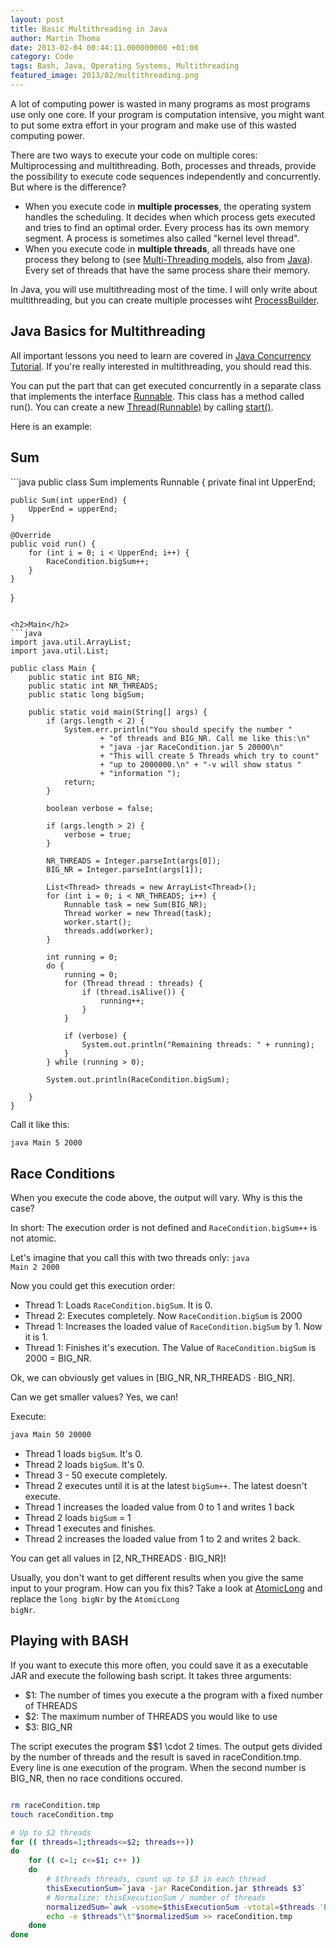```yaml
---
layout: post
title: Basic Multithreading in Java
author: Martin Thoma
date: 2013-02-04 00:44:11.000000000 +01:00
category: Code
tags: Bash, Java, Operating Systems, Multithreading
featured_image: 2013/02/multithreading.png
---
```

A lot of computing power is wasted in many programs as most programs use only one core. If your program is computation intensive, you might want to put some extra effort in your program and make use of this wasted computing power.

There are two ways to execute your code on multiple cores: Multiprocessing and multithreading. Both, processes and threads, provide the possibility to execute code sequences independently and concurrently. But where is the difference?
<ul>
  <li>When you execute code in <strong>multiple processes</strong>, the operating system handles the scheduling. It decides when which process gets executed and tries to find an optimal order. Every process has its own memory segment. A process is sometimes also called "kernel level thread".</li>
  <li>When you execute code in <strong>multiple threads</strong>, all threads have one process they belong to (see <a href="http://eliezerciriaco.blogspot.de/2009/07/multi-threading-models.html">Multi-Threading models</a>, also from <a href="http://docs.oracle.com/cd/E19455-01/806-3461/6jck06gqk/index.html">Java</a>). Every set of threads that have the same process share their memory.</li>
</ul>

In Java, you will use multithreading most of the time. I will only write about multithreading, but you can create multiple processes wiht <a href="http://docs.oracle.com/javase/7/docs/api/java/lang/ProcessBuilder.html">ProcessBuilder</a>.

<h2>Java Basics for Multithreading</h2>
All important lessons you need to learn are covered in <a href="http://docs.oracle.com/javase/tutorial/essential/concurrency/">Java Concurrency Tutorial</a>. If you're really interested in multithreading, you should read this.

You can put the part that can get executed concurrently in a separate class that implements the interface <a href="http://docs.oracle.com/javase/7/docs/api/java/lang/Runnable.html">Runnable</a>. This class has a method called run(). You can create a new <a href="http://docs.oracle.com/javase/7/docs/api/java/lang/Thread.html#Thread(java.lang.Runnable)">Thread(Runnable)</a> by calling <a href="http://docs.oracle.com/javase/7/docs/api/java/lang/Thread.html#start()">start()</a>.

Here is an example:

<h2>Sum</h2>
```java
public class Sum implements Runnable {
    private final int UpperEnd;

    public Sum(int upperEnd) {
        UpperEnd = upperEnd;
    }

    @Override
    public void run() {
        for (int i = 0; i < UpperEnd; i++) {
            RaceCondition.bigSum++;
        }
    }
}
```

<h2>Main</h2>
```java
import java.util.ArrayList;
import java.util.List;

public class Main {
    public static int BIG_NR;
    public static int NR_THREADS;
    public static long bigSum;

    public static void main(String[] args) {
        if (args.length < 2) {
            System.err.println("You should specify the number "
                    + "of threads and BIG_NR. Call me like this:\n"
                    + "java -jar RaceCondition.jar 5 20000\n"
                    + "This will create 5 Threads which try to count"
                    + "up to 2000000.\n" + "-v will show status "
                    + "information ");
            return;
        }

        boolean verbose = false;

        if (args.length > 2) {
            verbose = true;
        }

        NR_THREADS = Integer.parseInt(args[0]);
        BIG_NR = Integer.parseInt(args[1]);

        List<Thread> threads = new ArrayList<Thread>();
        for (int i = 0; i < NR_THREADS; i++) {
            Runnable task = new Sum(BIG_NR);
            Thread worker = new Thread(task);
            worker.start();
            threads.add(worker);
        }

        int running = 0;
        do {
            running = 0;
            for (Thread thread : threads) {
                if (thread.isAlive()) {
                    running++;
                }
            }

            if (verbose) {
                System.out.println("Remaining threads: " + running);
            }
        } while (running > 0);

        System.out.println(RaceCondition.bigSum);

    }
}
```

Call it like this:
```bash
java Main 5 2000
```

<h2>Race Conditions</h2>
When you execute the code above, the output will vary. Why is this the case?

In short: The execution order is not defined and <code>RaceCondition.bigSum++</code> is not atomic.

Let's imagine that you call this with two threads only:
<code>java Main 2 2000</code>

Now you could get this execution order:
<ul>
  <li>Thread 1: Loads <code>RaceCondition.bigSum</code>. It is 0.</li>
  <li>Thread 2: Executes completely. Now <code>RaceCondition.bigSum</code> is 2000</li>
  <li>Thread 1: Increases the loaded value of <code>RaceCondition.bigSum</code> by 1. Now it is 1.</li>
  <li>Thread 1: Finishes it's execution. The Value of <code>RaceCondition.bigSum</code> is 2000 = BIG_NR.</li>
</ul>

Ok, we can obviously get values in $[\text{BIG}\_\text{NR}, \text{NR}\_\text{THREADS} \cdot \text{BIG}\_\text{NR}]$.

Can we get smaller values? Yes, we can!

Execute:
```bash
java Main 50 20000
```

<ul>
  <li>Thread 1 loads <code>bigSum</code>. It's 0.</li>
  <li>Thread 2 loads <code>bigSum</code>. It's 0.</li>
  <li>Thread 3 - 50 execute completely.</li>
  <li>Thread 2 executes until it is at the latest <code>bigSum++</code>. The latest doesn't execute.</li>
  <li>Thread 1 increases the loaded value from 0 to 1 and writes 1 back</li>
  <li>Thread 2 loads <code>bigSum</code> = 1</li>
  <li>Thread 1 executes and finishes.</li>
  <li>Thread 2 increases the loaded value from 1 to 2 and writes 2 back.</li>
</ul>

You can get all values in $[2, \text{NR}\_\text{THREADS} \cdot \text{BIG}\_\text{NR}]$!

Usually, you don't want to get different results when you give the same input to your program. How can you fix this? Take a look at <a href="http://docs.oracle.com/javase/7/docs/api/java/util/concurrent/atomic/AtomicLong.html">AtomicLong</a> and replace the <code>long bigNr</code> by the <code>AtomicLong bigNr</code>.

<h2>Playing with BASH</h2>
If you want to execute this more often, you could save it as a executable JAR and execute the following bash script. It takes three arguments:
<ul>
  <li>$1: The number of times you execute a the program with a fixed number of THREADS</li>
  <li>$2: The maximum number of THREADS you would like to use</li>
  <li>$3: BIG_NR</li>
</ul>

The script executes the program $$1 \cdot $2$ times. The output gets divided by the number of threads and the result is saved in raceCondition.tmp. Every line is one execution of the program. When the second number is BIG_NR, then no race conditions occured.

```bash

rm raceCondition.tmp
touch raceCondition.tmp

# Up to $2 threads
for (( threads=1;threads<=$2; threads++))
do
    for (( c=1; c<=$1; c++ ))
    do
        # $threads threads, count up to $3 in each thread
        thisExecutionSum=`java -jar RaceCondition.jar $threads $3`
        # Normalize: thisExecutionSum / number of threads
        normalizedSum=`awk -vsome=$thisExecutionSum -vtotal=$threads 'BEGIN { printf("%d\n", some/total); exit } '`
        echo -e $threads"\t"$normalizedSum >> raceCondition.tmp
    done
done

```
